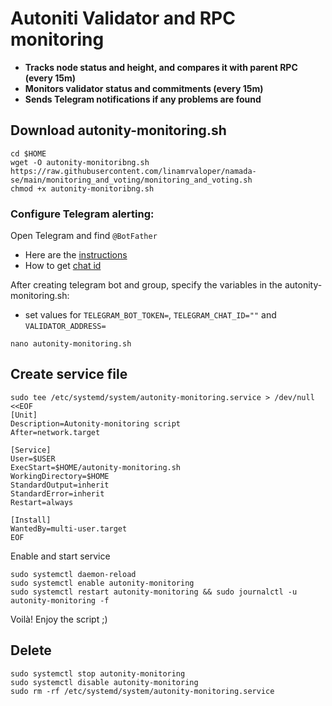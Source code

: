 # Autoniti Validator and RPC monitoring

- **Tracks node status and height, and compares it with parent RPC (every 15m)**
- **Monitors validator status and commitments (every 15m)**
- **Sends Telegram notifications if any problems are found**

## Download autonity-monitoring.sh
~~~
cd $HOME
wget -O autonity-monitoribng.sh https://raw.githubusercontent.com/linamrvaloper/namada-se/main/monitoring_and_voting/monitoring_and_voting.sh
chmod +x autonity-monitoribng.sh
~~~

### Configure Telegram alerting:
Open Telegram and find `@BotFather`
- Here are the [instructions](https://sematext.com/docs/integration/alerts-telegram-integration/)
- How to get [chat id](https://stackoverflow.com/questions/32423837/telegram-bot-how-to-get-a-group-chat-id)

After creating telegram bot and group, specify the variables in the autonity-monitoring.sh:
- set values for `TELEGRAM_BOT_TOKEN=`, `TELEGRAM_CHAT_ID=""` and `VALIDATOR_ADDRESS=`
~~~
nano autonity-monitoring.sh
~~~

## Create service file

~~~
sudo tee /etc/systemd/system/autonity-monitoring.service > /dev/null <<EOF
[Unit]
Description=Autonity-monitoring script
After=network.target

[Service]
User=$USER
ExecStart=$HOME/autonity-monitoring.sh
WorkingDirectory=$HOME
StandardOutput=inherit
StandardError=inherit
Restart=always

[Install]
WantedBy=multi-user.target
EOF
~~~

Enable and start service
~~~
sudo systemctl daemon-reload
sudo systemctl enable autonity-monitoring
sudo systemctl restart autonity-monitoring && sudo journalctl -u autonity-monitoring -f
~~~

Voilà! Enjoy the script ;)

## Delete
~~~
sudo systemctl stop autonity-monitoring
sudo systemctl disable autonity-monitoring
sudo rm -rf /etc/systemd/system/autonity-monitoring.service
~~~
